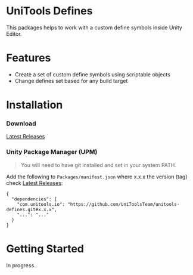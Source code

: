 # UniTools Defines
This packages helps to work with a custom define symbols inside Unity Editor.

# Features
- Create a set of custom define symbols using scriptable objects
- Change defines set based for any build target

# Installation

### Download
[Latest Releases](../../releases/latest)

### Unity Package Manager (UPM)

> You will need to have git installed and set in your system PATH.

Add the following to `Packages/manifest.json` where x.x.x the version (tag) check [Latest Releases](../../releases/latest):

```
{
  "dependencies": {
    "com.unitools.io": "https://github.com/UniToolsTeam/unitools-defines.git#x.x.x",
    "...": "..."
  }
}
```

# Getting Started
In progress..
